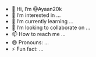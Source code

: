 - 👋 Hi, I’m @Ayaan20k
- 👀 I’m interested in ...
- 🌱 I’m currently learning ...
- 💞️ I’m looking to collaborate on ...
- 📫 How to reach me ...
- 😄 Pronouns: ...
- ⚡ Fun fact: ...

<!---
Ayaan20k/Ayaan20k is a ✨ special ✨ repository because its `README.md` (this file) appears on your GitHub profile.
You can click the Preview link to take a look at your changes.
--->
